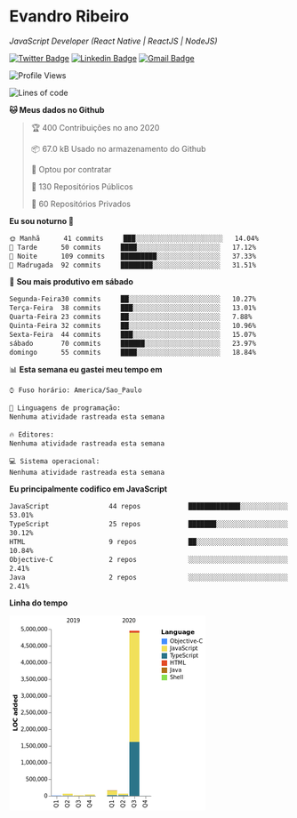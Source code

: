 # Evandro **Ribeiro**

*JavaScript Developer (React Native | ReactJS | NodeJS)*

[![Twitter Badge](https://img.shields.io/badge/-@ribeiroevandro-201B2D?style=flat-square&labelColor=201B2D&logo=twitter&logoColor=white&link=https://twitter.com/ribeiroevandro)](https://twitter.com/ribeiroevandro) 
[![Linkedin Badge](https://img.shields.io/badge/-Evandro%20Ribeiro-201B2D?style=flat-square&logo=Linkedin&logoColor=white&link=https://www.linkedin.com/in/ribeiroevandro)](https://www.linkedin.com/in/ribeiroevandro) 
[![Gmail Badge](https://img.shields.io/badge/-oi@ribeiroevandro.com.br-201B2D?style=flat-square&logo=Gmail&logoColor=white&link=mailto:oi@ribeiroevandro.com.br)](mailto:oi@ribeiroevandro.com.br)


<!--START_SECTION:waka-->
![Profile Views](http://img.shields.io/badge/Visualizac%C3%B5es%20do%20perfil-1-blue)

![Lines of code](https://img.shields.io/badge/Desde%20o%20Hello%20World%20eu%20escrevi-11.8%20million%20linhas%20de%20c%C3%B3digo-blue)

**🐱 Meus dados no Github** 

> 🏆 400 Contribuições no ano 2020
 > 
> 📦 67.0 kB Usado no armazenamento do Github 
 > 
> 💼 Optou por contratar
 > 
> 📜 130 Repositórios Públicos
 > 
> 🔑 60 Repositórios Privados 

**Eu sou noturno 🦉** 

```text
🌞 Manhã      41 commits     ███░░░░░░░░░░░░░░░░░░░░░░   14.04% 
🌆 Tarde      50 commits     ████░░░░░░░░░░░░░░░░░░░░░   17.12% 
🌃 Noite      109 commits    █████████░░░░░░░░░░░░░░░░   37.33% 
🌙 Madrugada  92 commits     ████████░░░░░░░░░░░░░░░░░   31.51%

```
📅 **Sou mais produtivo em sábado** 

```text
Segunda-Feira30 commits     ██░░░░░░░░░░░░░░░░░░░░░░░   10.27% 
Terça-Feira  38 commits     ███░░░░░░░░░░░░░░░░░░░░░░   13.01% 
Quarta-Feira 23 commits     ██░░░░░░░░░░░░░░░░░░░░░░░   7.88% 
Quinta-Feira 32 commits     ██░░░░░░░░░░░░░░░░░░░░░░░   10.96% 
Sexta-Feira  44 commits     ███░░░░░░░░░░░░░░░░░░░░░░   15.07% 
sábado       70 commits     ██████░░░░░░░░░░░░░░░░░░░   23.97% 
domingo      55 commits     ████░░░░░░░░░░░░░░░░░░░░░   18.84%

```


📊 **Esta semana eu gastei meu tempo em** 

```text
⌚︎ Fuso horário: America/Sao_Paulo

💬 Linguagens de programação: 
Nenhuma atividade rastreada esta semana

🔥 Editores: 
Nenhuma atividade rastreada esta semana

💻 Sistema operacional: 
Nenhuma atividade rastreada esta semana

```

**Eu principalmente codifico em JavaScript** 

```text
JavaScript               44 repos            █████████████░░░░░░░░░░░░   53.01% 
TypeScript               25 repos            ███████░░░░░░░░░░░░░░░░░░   30.12% 
HTML                     9 repos             ██░░░░░░░░░░░░░░░░░░░░░░░   10.84% 
Objective-C              2 repos             ░░░░░░░░░░░░░░░░░░░░░░░░░   2.41% 
Java                     2 repos             ░░░░░░░░░░░░░░░░░░░░░░░░░   2.41%

```


**Linha do tempo**

![Chart not found](https://github.com/ribeiroevandro/ribeiroevandro/blob/master/charts/bar_graph.png) 


<!--END_SECTION:waka-->
